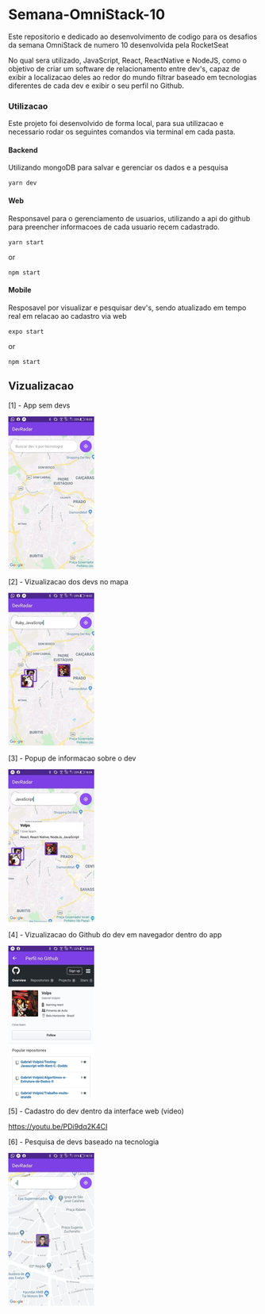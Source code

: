 # Semana-OmniStack-10

Este repositorio e dedicado ao desenvolvimento de codigo para os desafios da semana OmniStack de numero 10 desenvolvida pela RocketSeat 

No qual sera utilizado, JavaScript, React, ReactNative e NodeJS, como o objetivo de criar um software de relacionamento entre dev's, capaz de exibir a localizacao deles ao redor do mundo filtrar baseado em tecnologias diferentes de cada dev e exibir o seu perfil no Github.

### Utilizacao

Este projeto foi desenvolvido de forma local, para sua utilizacao e necessario rodar os seguintes comandos via terminal em cada pasta.

#### Backend

Utilizando mongoDB para salvar e gerenciar os dados e a pesquisa

```
yarn dev
```

#### Web

Responsavel para o gerenciamento de usuarios, utilizando a api do github para preencher informacoes de cada usuario recem cadastrado.

```
yarn start
```

or

```
npm start
```

#### Mobile

Resposavel por visualizar e pesquisar dev's, sendo atualizado em tempo real em relacao ao cadastro via web

```
expo start
```

or

```
npm start
```

## Vizualizacao

[1] - App sem devs

![](/Screenshots/empty%20map.jpg)
 
[2] - Vizualizacao dos devs no mapa

![](/Screenshots/devs%20at%20the%20map.jpg)

[3] - Popup de informacao sobre o dev

![](/Screenshots/Dev%20popup.jpg)

[4] - Vizualizacao do Github do dev em navegador dentro do app

![](/Screenshots/github%20perfil.jpg)

[5] - Cadastro do dev dentro da interface web (video)

https://youtu.be/PDi9dq2K4CI

[6] - Pesquisa de devs baseado na tecnologia

![](/Screenshots/search%20by%20tech.jpg)
